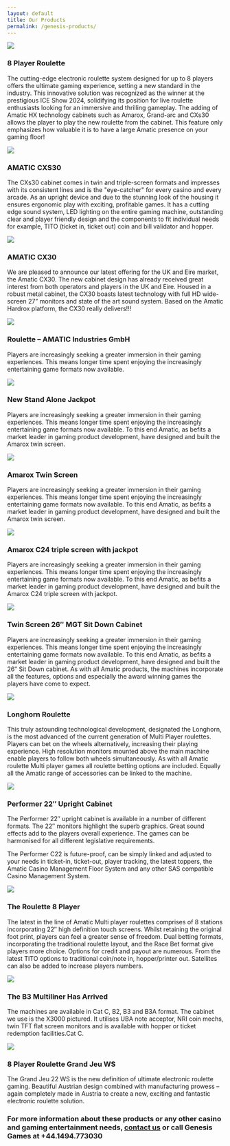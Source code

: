 ```yaml
---
layout: default
title: Our Products
permalink: /genesis-products/
---
```


<div class="content">
  <main class="main full-width">
    <div class="products">
      <div class="product clearfix">
        <div class="skewer large">
          <img src="/images/roulette-curved.png" />
        </div>
        <div class="content">
          <h3>8 Player Roulette</h3>
          <p>The cutting-edge electronic roulette system designed for up to 8 players offers the ultimate gaming experience, setting a new standard in the industry. This innovative solution was recognized as the winner at the prestigious ICE Show 2024, solidifying its position for live roulette enthusiasts looking for an immersive and thrilling gameplay. The adding of Amatic HX technology cabinets such as Amarox, Grand-arc and CXs30 allows the player to play the new roulette from the cabinet. This feature only emphasizes how valuable it is to have a large Amatic presence on your gaming floor!</p>
        </div>
      </div>
      <div class="product clearfix">
        <div class="skewer large">
          <img src="/images/cxs30.jpg" />
        </div>
        <div class="content">
          <h3>AMATIC CXS30</h3>
          <p>The CXs30 cabinet comes in twin and triple-screen formats and impresses with its consistent lines and is the "eye-catcher" for every casino and every arcade. As an upright device and due to the stunning look of the housing it ensures ergonomic play with exciting, profitable games. It has a cutting edge sound system, LED lighting on the entire gaming machine, outstanding clear and player friendly design and the components to fit individual needs for example, TITO (ticket in, ticket out) coin and bill validator and hopper.</p>
        </div>
      </div>
      <div class="product clearfix">
        <div class="skewer large">
          <img src="/images/property.jpg" />
        </div>
        <div class="content">
          <h3>AMATIC CX30</h3>
          <p>We are pleased to announce our latest offering for the UK and Eire market, the Amatic CX30. The new cabinet design has already received great interest from both operators and players in the UK and Eire. Housed in a robust metal cabinet, the CX30 boasts latest technology with full HD wide-screen 27” monitors and state of the art sound system. Based on the Amatic Hardrox platform, the CX30 really delivers!!!</p>
        </div>
      </div>
      <div class="product clearfix">
        <div class="skewer large">
          <img src="/images/roulette.jpg" />
        </div>
        <div class="content">
          <h3>Roulette – AMATIC Industries GmbH</h3>
          <p>Players are increasingly seeking a greater immersion in their gaming experiences. This means longer time
            spent enjoying the increasingly entertaining game formats now available.</p>
        </div>
      </div>
      <div class="product clearfix">
        <div class="skewer">
          <img src="/images/new-stand-alone-jackpot.jpg" />
        </div>
        <div class="content">
          <h3>New Stand Alone Jackpot</h3>
          <p>Players are increasingly seeking a greater immersion in their gaming experiences. This means longer time
            spent enjoying the increasingly entertaining game formats now available. To this end Amatic, as befits a
            market leader in gaming product development, have designed and built the Amarox twin screen.</p>
        </div>
      </div>
      <div class="product clearfix">
        <div class="skewer">
          <img src="/images/amarox-twin-screen.jpg" />
        </div>
        <div class="content">
          <h3>Amarox Twin Screen</h3>
          <p>Players are increasingly seeking a greater immersion in their gaming experiences. This means longer time
            spent enjoying the increasingly entertaining game formats now available. To this end Amatic, as befits a
            market leader in gaming product development, have designed and built the Amarox twin screen.</p>
        </div>
      </div>
      <div class="product clearfix">
        <div class="skewer">
          <img src="/images/mario-triple-screen-with-jackpot.jpg" />
        </div>
        <div class="content">
          <h3>Amarox C24 triple screen with jackpot</h3>
          <p>Players are increasingly seeking a greater immersion in their gaming experiences. This means longer time
            spent enjoying the increasingly entertaining game formats now available. To this end Amatic, as befits a
            market leader in gaming product development, have designed and built the Amarox C24 triple screen with
            jackpot.</p>
        </div>
      </div>
      <div class="product clearfix">
        <div class="skewer with-padding">
          <img src="/images/grandarc.png" />
        </div>
        <div class="content">
          <h3>Twin Screen 26″ MGT Sit Down Cabinet</h3>
          <p>Players are increasingly seeking a greater immersion in their gaming experiences. This means longer time
            spent enjoying the increasingly entertaining game formats now available. To this end Amatic, as befits a
            market leader in gaming product development, have designed and built the 26″ Sit Down cabinet. As with all
            Amatic products, the machines incorporate all the features, options and especially the award winning games
            the players have come to expect.</p>
        </div>
      </div>
      <div class="product clearfix">
        <div class="skewer with-padding">
          <img src="/images/RGJD_all4.png" />
        </div>
        <div class="content">
          <h3>Longhorn Roulette</h3>
          <p>This truly astounding technological development, designated the Longhorn, is the most advanced of the
            current generation of Multi Player roulettes. Players can bet on the wheels alternatively, increasing their
            playing experience. High resolution monitors mounted above the main machine enable players to follow both
            wheels simultaneously. As with all Amatic roulette Multi player games all roulette betting options are
            included. Equally all the Amatic range of accessories can be linked to the machine.</p>
        </div>
      </div>
      <div class="product clearfix">
        <div class="skewer with-padding">
          <img src="/images/C22-Mermaid3l.png" />
        </div>
        <div class="content">
          <h3>Performer 22″ Upright Cabinet</h3>
          <p>The Performer 22″ upright cabinet is available in a number of different formats. The 22″ monitors highlight
            the superb graphics. Great sound effects add to the players overall experience. The games can be harmonised
            for all different legislative requirements.</p>
          <p>The Performer C22 is future-proof, can be simply linked and adjusted to your needs in ticket-in,
            ticket-out, player tracking, the latest toppers, the Amatic Casino Management Floor System and any other SAS
            compatible Casino Management System.</p>
        </div>
      </div>
      <div class="product clearfix">
        <div class="skewer with-padding">
          <img src="/images/GJ_22WS.png" />
        </div>
        <div class="content">
          <h3>The Roulette 8 Player</h3>
          <p>The latest in the line of Amatic Multi player roulettes comprises of 8 stations incorporating 22″ high
            definition touch screens. Whilst retaining the original foot print, players can feel a greater sense of
            freedom. Dual betting formats, incorporating the traditional roulette layout, and the Race Bet format give
            players more choice. Options for credit and payout are numerous. From the latest TITO options to traditional
            coin/note in, hopper/printer out. Satellites can also be added to increase players numbers.</p>
        </div>
      </div>
      <div class="product clearfix">
        <div class="skewer with-padding">
          <img src="/images/b3_full.png" />
        </div>
        <div class="content">
          <h3>The B3 Multiliner Has Arrived</h3>
          <p>The machines are available in Cat C, B2, B3 and B3A format. The cabinet we use is the X3000 pictured. It
            utilises UBA note acceptor, NRI coin mechs, twin TFT flat screen monitors and is available with hopper or
            ticket redemption facilities.Cat C.</p>
        </div>
      </div>
      <div class="product clearfix">
        <div class="skewer with-padding">
          <img src="/images/rgj.png" />
        </div>
        <div class="content">
          <h3>8 Player Roulette Grand Jeu WS</h3>
          <p>The Grand Jeu 22 WS is the new definition of ultimate electronic roulette gaming. Beautiful Austrian design
            combined with manufacturing prowess – again completely made in Austria to create a new, exciting and
            fantastic electronic roulette solution.</p>
        </div>
      </div>
      <h3 class="page-cta">For more information about these products or any other casino and gaming entertainment needs,
        <a href="../contact-us/index.html">contact us</a> or call Genesis Games at +44.1494.773030
      </h3>
    </div> <!-- products -->
  </main>
</div>